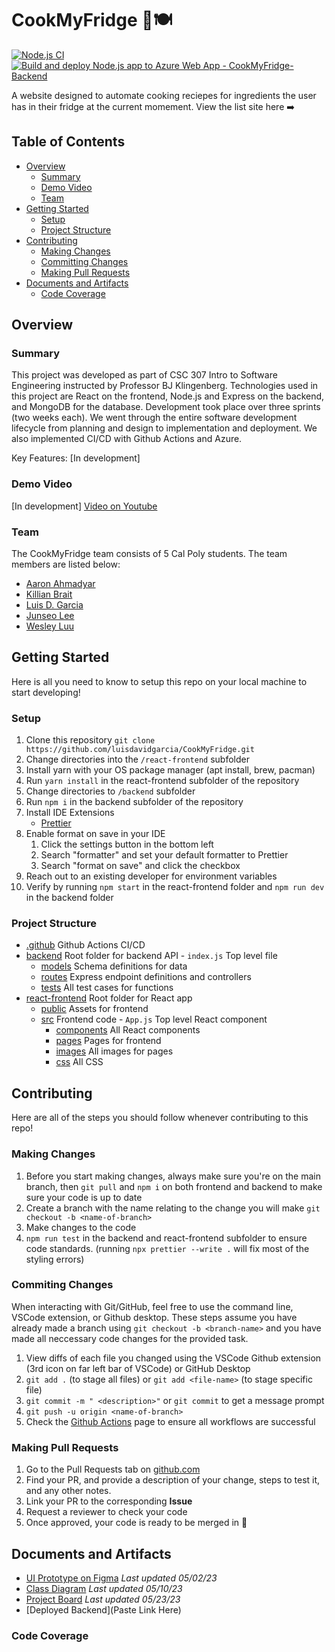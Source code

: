 # CookMyFridge 🍳🍽️

[![Node.js CI](https://github.com/luisdavidgarcia/CookMyFridge/actions/workflows/node.js.yml/badge.svg?branch=master)](https://github.com/luisdavidgarcia/CookMyFridge/actions/workflows/node.js.yml)
[![Build and deploy Node.js app to Azure Web App - CookMyFridge-Backend](https://github.com/luisdavidgarcia/CookMyFridge/actions/workflows/master_cookmyfridge-backend.yml/badge.svg)](https://github.com/luisdavidgarcia/CookMyFridge/actions/workflows/master_cookmyfridge-backend.yml)

A website designed to automate cooking reciepes for ingredients the user has in their fridge at the current momement. View the list site here ➡️ 

## Table of Contents

- [Overview](#overview)
  - [Summary](#summary)
  - [Demo Video](#demo-video)
  - [Team](#team)
- [Getting Started](#getting-started)
  - [Setup](#setup)
  - [Project Structure](#project-structure)
- [Contributing](#contributing)
  - [Making Changes](#making-changes)
  - [Committing Changes](#commiting-changes)
  - [Making Pull Requests](#making-pull-requests)
- [Documents and Artifacts](#documents-and-artifacts)
  - [Code Coverage](#code-coverage)

## Overview

### Summary

This project was developed as part of CSC 307 Intro to Software Engineering instructed by Professor BJ Klingenberg. Technologies used in this project are React on the frontend, Node.js and Express on the backend, and MongoDB for the database. Development took place over three sprints (two weeks each). We went through the entire software development lifecycle from planning and design to implementation and deployment. We also implemented CI/CD with Github Actions and Azure.

Key Features:
[In development]


### Demo Video 

[In development]
[Video on Youtube](url_to_paste_here)

### Team

The CookMyFridge team consists of 5 Cal Poly students. The team members are listed below:

- [Aaron Ahmadyar](https://github.com/aahmadyar123)
- [Killian Brait](https://github.com/killian-brait)
- [Luis D. Garcia](https://github.com/luisdavidgarcia)
- [Junseo Lee](https://github.com/junseo-lee-git)
- [Wesley Luu](https://github.com/Westluu)

## Getting Started

Here is all you need to know to setup this repo on your local machine to start developing!

### Setup

1. Clone this repository `git clone https://github.com/luisdavidgarcia/CookMyFridge.git`
2. Change directories into the `/react-frontend` subfolder
3. Install yarn with your OS package manager (apt install, brew, pacman)
3. Run `yarn install` in the react-frontend subfolder of the repository
4. Change directories to `/backend` subfolder
5. Run `npm i` in the backend subfolder of the repository
6. Install IDE Extensions
   - [Prettier](https://marketplace.visualstudio.com/items?itemName=esbenp.prettier-vscode)
7. Enable format on save in your IDE
   1. Click the settings button in the bottom left
   2. Search "formatter" and set your default formatter to Prettier
   3. Search "format on save" and click the checkbox
8. Reach out to an existing developer for environment variables
9. Verify by running `npm start` in the react-frontend folder and `npm run dev` in the backend folder

### Project Structure

- [.github](./github/) Github Actions CI/CD
- [backend](./backend/) Root folder for backend API - `index.js` Top level file
  - [models](./backend/models/) Schema definitions for data
  - [routes](./backend/routes/) Express endpoint definitions and controllers
  - [tests](./backend/tests/) All test cases for functions
- [react-frontend](./react-frontend/) Root folder for React app
  - [public](./react-frontend/public/) Assets for frontend
  - [src](./react-frontend/src/) Frontend code - `App.js` Top level React component
    - [components](./react-frontend/src/components/) All React components
    - [pages](./react-frontend/src/pages/) Pages for frontend
    - [images](./react-frontend/src/images/) All images for pages
    - [css](./react-frontend/src/css/) All CSS

## Contributing

Here are all of the steps you should follow whenever contributing to this repo!

### Making Changes

1. Before you start making changes, always make sure you're on the main branch, then `git pull` and `npm i` on both frontend and backend to make sure your code is up to date
2. Create a branch with the name relating to the change you will make `git checkout -b <name-of-branch>`
3. Make changes to the code
4. `npm run test` in the backend and react-frontend subfolder to ensure code standards. (running `npx prettier --write .` will fix most of the styling errors)

### Commiting Changes

When interacting with Git/GitHub, feel free to use the command line, VSCode extension, or Github desktop. These steps assume you have already made a branch using `git checkout -b <branch-name>` and you have made all neccessary code changes for the provided task.

1. View diffs of each file you changed using the VSCode Github extension (3rd icon on far left bar of VSCode) or GitHub Desktop
2. `git add .` (to stage all files) or `git add <file-name>` (to stage specific file)
3. `git commit -m " <description>"` or
   `git commit` to get a message prompt
4. `git push -u origin <name-of-branch>`
5. Check the [Github Actions](https://github.com/bbmcmann/307MovieProject/actions) page to ensure all workflows are successful

### Making Pull Requests

1. Go to the Pull Requests tab on [github.com](https://github.com/luisdavidgarcia/CookMyFridge/pulls)
2. Find your PR, and provide a description of your change, steps to test it, and any other notes.
3. Link your PR to the corresponding **Issue**
4. Request a reviewer to check your code
5. Once approved, your code is ready to be merged in 🎉

## Documents and Artifacts

- [UI Prototype on Figma](https://www.figma.com/file/aiMV0RDdwZRwe6ndwtWHBT/CookMyFridge-StoryBoard?node-id=0-1&t=QBe2OVX9WKU5nJmk-0) _Last updated 05/02/23_
- [Class Diagram](https://drive.google.com/file/d/1b9TPzRBATNbwP3GYv5hafMv3em1Qn5tf/view?usp=share_link) _Last updated 05/10/23_
- [Project Board](https://github.com/users/luisdavidgarcia/projects/1/views/1) _Last updated 05/23/23_
- [Deployed Backend](Paste Link Here)

### Code Coverage

